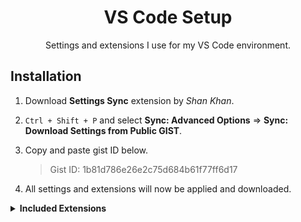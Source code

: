 <div align="center">
<h1>VS Code Setup</h1>
<p>Settings and extensions I use for my VS Code environment.</p>
</div>

## Installation

1. Download **Settings Sync** extension by _Shan Khan_.
2. `Ctrl + Shift + P` and select **Sync: Advanced Options** => **Sync: Download Settings from Public GIST**.
3. Copy and paste gist ID below.

    > Gist ID: 1b81d786e26e2c75d684b61f77ff6d17

4. All settings and extensions will now be applied and downloaded.

<details>

<summary><b>Included Extensions</b></summary>

-   **Bracket Pair Colorizer 2** by _CoenraadS_ - A customizable extension for colorizing matching brackets
-   **Cobalt2 Theme Official** by _Wes Bos_ - Official theme by Wes Bos
-   **ES7 React/Redux/GraphQL/React-Native snippets** by _dsznajder_ - Simple extensions for React, Redux and Graphql in JS/TS with ES7 syntax
-   **Git History** by _Don Jayamanne_ - View git log, file history, compare branches or commits
-   **GraphQL** by _GraphQL Foundation_ - GraphQL extension for VSCode adds syntax highlighting, validation, and language features like go to definition, hover information and autocompletion for graphql projects
-   **JavaScript (ES6) code snippets** by _charalampos karypidis_ - Code snippets for JavaScript in ES6 syntax
-   **Material Icon Theme** by _Philipp Kief_ - Material Design Icons for Visual Studio Code
-   **Night Owl** by _sarah.drasner_ - A VS Code theme for the night owls out there
-   **Prettier - Code formatter** by _Prettier_ - Code formatter using prettier
-   **Settings Sync** by _Shan Khan_ - Synchronize Settings, Snippets, Themes, File Icons, Launch, Keybindings, Workspaces and Extensions Across Multiple Machines Using GitHub Gist
-   **SmoothType** by _spikespaz_ - Extension to modify Visual Studio Code to allow for a smooth cursor animation while typing
-   **Todo Tree** by _Gruntfuggly_ - Show TODO, FIXME, etc. comment tags in a tree view
-   **vscode-styled-components** by _Julien Poissonnier_ - Syntax highlighting for styled-components

</details>

